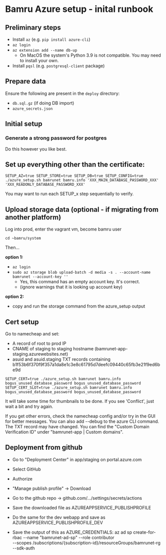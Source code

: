 # Bamru Azure setup - inital runbook

## Preliminary steps

* Install `az` (e.g. `pip install azure-cli`)
* `az login`
* `az extension add --name db-up`
  * On MacOS the system's Python 3.9 is not compatible. You may need to install your own.
* Install `pqsl` (e.g. `postgresql-client` package)

## Prepare data
Ensure the following are present in the `deploy` directory:
* `db.sql.gz` (if doing DB import)
* `azure_secrets.json`

## Initial setup

### Generate a strong password for postgres
Do this however you like best.

## Set up everything other than the certificate:
`SETUP_AZ=true SETUP_STORE=true SETUP_DB=true SETUP_CONFIG=true ./azure_setup.sh bamrunet bamru.info 'XXX_MAIN_DATABASE_PASSWORD_XXX' 'XXX_READONLY_DATABASE_PASSWORD_XXX'`

You may want to run each SETUP_x step sequentially to verify.

## Upload storage data (optional - if migrating from another platform)
Log into prod, enter the vagrant vm, become bamru user

`cd ~bamru/system`

Then...

**option 1:**
* `az login`
* `sudo az storage blob upload-batch -d media -s . --account-name bamrunet --account-key ''`
  * Yes, this command has an empty account key. It's correct.
  * (ignore warnings that it is looking up account key)

**option 2:**
* copy and run the storage command from the azure_setup output

## Cert setup
Go to namecheap and set:
  * A record of root to prod IP
  * CNAME of staging to staging hostname (bamrunet-app-staging.azurewebsites.net)
  * asuid and asuid.staging TXT records containing b1f53b6f370f9f357a1da8e1c3e8c61795d7deefc09440c65fb3e21f9ed6be9d

`SETUP_CERT=true ./azure_setup.sh bamrunet bamru.info bogus_unused_database_password bogus_unused_database_password`
`SETUP_CERT_SLOT=true ./azure_setup.sh bamrunet bamru.info bogus_unused_database_password bogus_unused_database_password`

It will take some time for thumbnails to be done. If you see 'Conflict', just wait a bit and try again.

If you get other errors, check the namecheap config and/or try in the GUI for better messages.
You can also add --debug to the azure CLI command. The TXT record may have changed. You can find the "Custom Domain Verification ID" under "bamrunet-app | Custom domains".

## Deployment from github
* Go to "Deployment Center" in app/staging on portal.azure.com
* Select GitHub
* Authorize
* "Manage publish profile" -> Download
* Go to the github repo -> github.com/.../settings/secrets/actions
* Save the downloaded file as AZUREAPPSERVICE_PUBLISHPROFILE
* Do the same for the dev webapp and save as AZUREAPPSERVICE_PUBLISHPROFILE_DEV

* Save the output of this as AZURE_CREDENTIALS:
az ad sp create-for-rbac --name "bamrunet-ad-sp" --role contributor \
    --scopes /subscriptions/{subscription-id}/resourceGroups/bamrunet-rg \
    --sdk-auth
